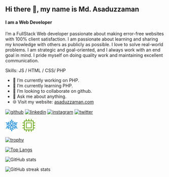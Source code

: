 ## Hi there 👋, my name is Md. Asaduzzaman
#### I am a Web Developer
I’m a FullStack Web developer passionate about making error-free websites with 100% client satisfaction. I am passionate about learning and sharing my knowledge with others as publicly as possible. I love to solve real-world problems. I am strategic and goal-oriented, and I always work with an end goal in mind. I pride myself on doing quality work and maintaining excellent communication.

Skills: JS / HTML / CSS/ PHP

- 🔭 I’m currently working on PHP. 
- 🌱 I’m currently learning PHP. 
- 👯 I’m looking to collaborate on github. 
- 💬 Ask me about anything.
- 🌐 Visit my website: [asaduzzaman.com](https://asaduzzaman-dev.netlify.app/)


[<img src='https://cdn.jsdelivr.net/npm/simple-icons@3.0.1/icons/github.svg' alt='github' height='40'>](https://github.com/asaduzzamandotcom)  [<img src='https://cdn.jsdelivr.net/npm/simple-icons@3.0.1/icons/linkedin.svg' alt='linkedin' height='40'>](https://www.linkedin.com/in/md-asaduzzaman-346409174/)  [<img src='https://cdn.jsdelivr.net/npm/simple-icons@3.0.1/icons/instagram.svg' alt='instagram' height='40'>](https://www.instagram.com/m4_mithu/)  [<img src='https://cdn.jsdelivr.net/npm/simple-icons@3.0.1/icons/twitter.svg' alt='twitter' height='40'>](https://twitter.com/m4_mithu)  

<a href='https://archiveprogram.github.com/'><img src='https://raw.githubusercontent.com/acervenky/animated-github-badges/master/assets/acbadge.gif' width='40' height='40'></a> <a href='https://docs.github.com/en/developers'><img src='https://raw.githubusercontent.com/acervenky/animated-github-badges/master/assets/devbadge.gif' width='40' height='40'></a> 

[![trophy](https://github-profile-trophy.vercel.app/?username=asaduzzamandotcom)](https://github.com/ryo-ma/github-profile-trophy)

[![Top Langs](https://github-readme-stats.vercel.app/api/top-langs/?username=asaduzzamandotcom)](https://github.com/anuraghazra/github-readme-stats)

![GitHub stats](https://github-readme-stats.vercel.app/api?username=asaduzzamandotcom&show_icons=true)  

![GitHub streak stats](https://streak-stats.demolab.com/?user=asaduzzamandotcom)  

